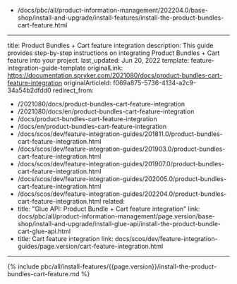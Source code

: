   - /docs/pbc/all/product-information-management/202204.0/base-shop/install-and-upgrade/install-features/install-the-product-bundles-cart-feature.html
---
title: Product Bundles + Cart feature integration
description: This guide provides step-by-step instructions on integrating Product Bundles + Cart feature into your project.
last_updated: Jun 20, 2022
template: feature-integration-guide-template
originalLink: https://documentation.spryker.com/2021080/docs/product-bundles-cart-feature-integration
originalArticleId: f069a875-5736-4134-a2c9-34a54b2dfdd0
redirect_from:
  - /2021080/docs/product-bundles-cart-feature-integration
  - /2021080/docs/en/product-bundles-cart-feature-integration
  - /docs/product-bundles-cart-feature-integration
  - /docs/en/product-bundles-cart-feature-integration
  - /docs/scos/dev/feature-integration-guides/201811.0/product-bundles-cart-feature-integration.html
  - /docs/scos/dev/feature-integration-guides/201903.0/product-bundles-cart-feature-integration.html
  - /docs/scos/dev/feature-integration-guides/201907.0/product-bundles-cart-feature-integration.html
  - /docs/scos/dev/feature-integration-guides/202005.0/product-bundles-cart-feature-integration.html
  - /docs/scos/dev/feature-integration-guides/202204.0/product-bundles-cart-feature-integration.html
related:
  - title: "Glue API: Product Bundle + Cart feature integration"
    link: docs/pbc/all/product-information-management/page.version/base-shop/install-and-upgrade/install-glue-api/install-the-product-bundle-cart-glue-api.html
  - title: Cart feature integration
    link: docs/scos/dev/feature-integration-guides/page.version/cart-feature-integration.html
---

{% include pbc/all/install-features/{{page.version}}/install-the-product-bundles-cart-feature.md %} <!-- To edit, see /_includes/pbc/all/install-features/202204.0/install-the-product-bundles-cart-feature.md -->

